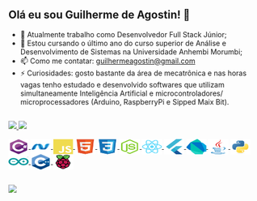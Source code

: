 ## Olá eu sou Guilherme de Agostin! 👋

- 🔭 Atualmente trabalho como Desenvolvedor Full Stack Júnior;
- 🌱 Estou cursando o último ano do curso superior de Análise e Desenvolvimento de Sistemas na Universidade Anhembi Morumbi;
- 📫 Como me contatar: guilhermeagostin@gmail.com
- ⚡ Curiosidades: gosto bastante da área de mecatrônica e nas horas vagas tenho estudado e desenvolvido softwares que utilizam simultaneamente Inteligência Artificial e microcontroladores/ microprocessadores (Arduino, RaspberryPi e Sipped Maix Bit).

##

<div align="left">
  <a href="https://github.com/GuilhermeAgostin">
  <img height="180em" src="https://github-readme-stats.vercel.app/api?username=GuilhermeAgostin&show_icons=true&title_color=fff&icon_color=4EA6FF&text_color=9f9f9f&bg_color=151515&include_all_commits=true&count_private=true"/>
  <img height="180em" src="https://github-readme-stats.vercel.app/api/top-langs/?username=GuilhermeAgostin&layout=compact&langs_count=7&title_color=fff&icon_color=4EA6FF&text_color=9f9f9f&bg_color=151515&"/>
</div>
<div style="display: inline_block"><br>
  <img align="center" alt="Agostin-Csharp" height="30" width="40" src="https://raw.githubusercontent.com/devicons/devicon/master/icons/csharp/csharp-original.svg">
  <img align="center" alt="Agostin-DotNet" height="30" width="40" src="https://raw.githubusercontent.com/devicons/devicon/master/icons/dot-net/dot-net-original.svg">
  <img align="center" alt="Agostin-Js" height="30" width="40" src="https://raw.githubusercontent.com/devicons/devicon/master/icons/javascript/javascript-plain.svg">
  <img align="center" alt="Agostin-HTML" height="30" width="40" src="https://raw.githubusercontent.com/devicons/devicon/master/icons/html5/html5-original.svg">
  <img align="center" alt="Agostin-CSS" height="30" width="40" src="https://raw.githubusercontent.com/devicons/devicon/master/icons/css3/css3-original.svg">
  <img align="center" alt="Agostin-NodeJs" height="30" width="40" src="https://raw.githubusercontent.com/devicons/devicon/master/icons/nodejs/nodejs-original.svg">
  <img align="center" alt="Agostin-React" height="30" width="40" src="https://raw.githubusercontent.com/devicons/devicon/master/icons/react/react-original.svg">
  <img align="center" alt="Agostin-Flutter" height="30" width="40" src="https://raw.githubusercontent.com/devicons/devicon/master/icons/flutter/flutter-original.svg">
  <img align="center" alt="Agostin-Dart" height="30" width="40" src="https://raw.githubusercontent.com/devicons/devicon/master/icons/dart/dart-original.svg">
  <img align="center" alt="Agostin-Java" height="30" width="40" src="https://raw.githubusercontent.com/devicons/devicon/master/icons/java/java-original.svg">
  <img align="center" alt="Agostin-Python" height="30" width="40" src="https://raw.githubusercontent.com/devicons/devicon/master/icons/python/python-original.svg">
  <img align="center" alt="Agostin-Arduino" height="30" width="40" src="https://raw.githubusercontent.com/devicons/devicon/master/icons/arduino/arduino-original.svg">
  <img align="center" alt="Agostin-CPlusPlus" height="30" width="40" src="https://raw.githubusercontent.com/devicons/devicon/master/icons/cplusplus/cplusplus-original.svg">
  <img align="center" alt="Agostin-RaspberryPi" height="30" width="40" src="https://raw.githubusercontent.com/devicons/devicon/master/icons/raspberrypi/raspberrypi-original.svg">

</div>
  
  ##
 
<div> 
  
  <a href="https://www.linkedin.com/in/guilherme-agostin-90ba6169/" target="_blank"><img src="https://img.shields.io/badge/-LinkedIn-%230077B5?style=for-the-badge&logo=linkedin&logoColor=white" target="_blank"></a> 
  
</div>
